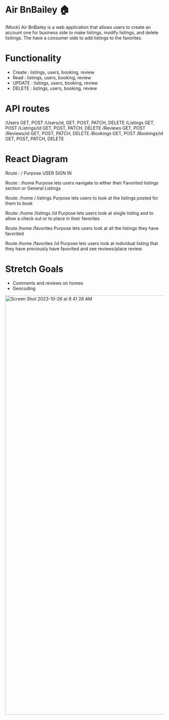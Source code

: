 # Air BnBailey  🏠
(Mock) Air BnBailey is a web application that allows users to create an account one for business side to make listings, modify listings, and delete lisitings. The have a consumer side to add listings to the favorites. 

# Functionality
- Create : listings, users, booking, review
- Read : listings, users, booking, review
- UPDATE : listings, users, booking, review
- DELETE : listings, users, booking, review

# API routes
/Users GET, POST
/Users/id, GET, POST, PATCH, DELETE
/Listings GET, POST
/Listings/id GET, POST, PATCH, DELETE
/Reviews GET, POST
/Reviews/id  GET, POST, PATCH, DELETE
/Bookings GET, POST
/Bookings/id  GET, POST, PATCH, DELETE

# React Diagram
Route : / 
Purpose USER SIGN IN

Route : /home
Purpose lets users navigate to either their Favorited listings section or General Listings

Route: /home / listings
Purpose lets users to look at the listings posted for them to book

Route: /home /listings /id
Purpose lets users look at single listing and to allow a check out or to place in their favorites

Route /home /favorites
Purpose lets users look at all the listings they have favorited

Route /home /favorites /id
Purpose lets users look at individual listing that they have previously have favorited and see reviews/place review. 

# Stretch Goals
- Comments and reviews on homes
- Geocoding


<img width="1330" alt="Screen Shot 2023-10-26 at 8 41 28 AM" src="https://github.com/Baileyb95/AirBnBailey/assets/108492331/90c37d79-6560-482a-a2bd-c5232c481a95">
